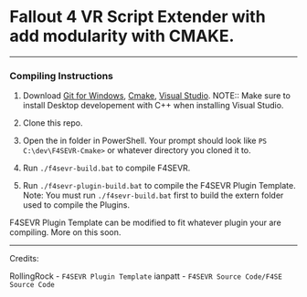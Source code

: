 # Fallout 4 VR Script Extender with add modularity with CMAKE.
---

### Compiling Instructions

1. Download [Git for Windows](https://git-scm.com/downloads/win), [Cmake](https://cmake.org/download/), [Visual Studio](https://visualstudio.microsoft.com/).
	NOTE:: Make sure to install Desktop developement with C++ when installing Visual Studio.

2. Clone this repo. 

3. Open the in folder in PowerShell. Your prompt should look like `PS C:\dev\F4SEVR-Cmake>` or whatever directory you cloned it to.

4. Run `./f4sevr-build.bat` to compile F4SEVR.

5. Run `./f4sevr-plugin-build.bat` to compile the F4SEVR Plugin Template. 
	 Note: You must run `./f4sevr-build.bat` first to build the extern folder used to compile the Plugins.


F4SEVR Plugin Template can be modified to fit whatever plugin your are compiling. More on this soon.

---

Credits:

RollingRock - `F4SEVR Plugin Template`
ianpatt - `F4SEVR Source Code/F4SE Source Code`



